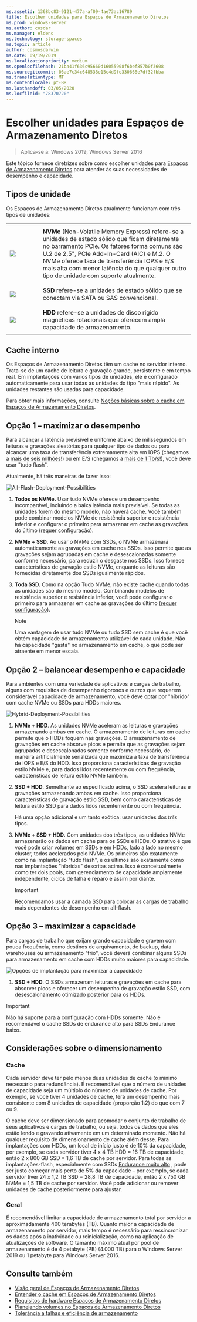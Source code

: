 ```yaml
---
ms.assetid: 1368bc83-9121-477a-af09-4ae73ac16789
title: Escolher unidades para Espaços de Armazenamento Diretos
ms.prod: windows-server
ms.author: cosdar
ms.manager: eldenc
ms.technology: storage-spaces
ms.topic: article
author: cosmosdarwin
ms.date: 09/19/2019
ms.localizationpriority: medium
ms.openlocfilehash: 21ba41f636c95660d16055908f6bef857b0f3608
ms.sourcegitcommit: 06ae7c34c648538e15c4d9fe330668e7df32fbba
ms.translationtype: MT
ms.contentlocale: pt-BR
ms.lasthandoff: 03/05/2020
ms.locfileid: "78370720"
---
```

# <a name="choosing-drives-for-storage-spaces-direct"></a>Escolher unidades para Espaços de Armazenamento Diretos

>Aplica-se a: Windows 2019, Windows Server 2016

Este tópico fornece diretrizes sobre como escolher unidades para [Espaços de Armazenamento Diretos](storage-spaces-direct-overview.md) para atender às suas necessidades de desempenho e capacidade.

## <a name="drive-types"></a>Tipos de unidade

Os Espaços de Armazenamento Diretos atualmente funcionam com três tipos de unidades:

<table>
    <tr style="border: 0;">
        <td style="padding: 10px; border: 0; width:70px">
            <img src="media/understand-the-cache/NVMe-100px.png">
        </td>
        <td style="padding: 10px; border: 0;" valign="middle">
            <b>NVMe</b> (Non-Volatile Memory Express) refere-se a unidades de estado sólido que ficam diretamente no barramento PCIe. Os fatores forma comuns são U.2 de 2,5", PCIe Add-In-Card (AIC) e M.2. O NVMe oferece taxa de transferência IOPS e E/S mais alta com menor latência do que qualquer outro tipo de unidade com suporte atualmente.
        </td>
    </tr>
    <tr style="border: 0;">
        <td style="padding: 10px; border: 0; width:70px" >
            <img src="media/understand-the-cache/SSD-100px.png">
        </td>
        <td style="padding: 10px; border: 0;" valign="middle">
            <b>SSD</b> refere-se a unidades de estado sólido que se conectam via SATA ou SAS convencional.
        </td>
    </tr>
    <tr style="border: 0;">
        <td style="padding: 10px; border: 0; width:70px">
            <img src="media/understand-the-cache/HDD-100px.png">
        </td>
        <td style="padding: 10px; border: 0;" valign="middle">
            <b>HDD</b> refere-se a unidades de disco rígido magnéticas rotacionais que oferecem ampla capacidade de armazenamento.
        </td>
    </tr>
</table>

## <a name="built-in-cache"></a>Cache interno

Os Espaços de Armazenamento Diretos têm um cache no servidor interno. Trata-se de um cache de leitura e gravação grande, persistente e em tempo real. Em implantações com vários tipos de unidades, ele é configurado automaticamente para usar todas as unidades do tipo "mais rápido". As unidades restantes são usadas para capacidade.

Para obter mais informações, consulte [Noções básicas sobre o cache em Espaços de Armazenamento Diretos](understand-the-cache.md).

## <a name="option-1--maximizing-performance"></a>Opção 1 – maximizar o desempenho

Para alcançar a latência previsível e uniforme abaixo de milissegundos em leituras e gravações aleatórias para qualquer tipo de dados ou para alcançar uma taxa de transferência extremamente alta em IOPS (chegamos a [mais de seis milhões](https://www.youtube.com/watch?v=0LviCzsudGY&t=28m)!) ou em E/S (chegamos a [mais de 1 Tb/s](https://www.youtube.com/watch?v=-LK2ViRGbWs&t=16m50s)!), você deve usar "tudo flash".

Atualmente, há três maneiras de fazer isso:

![All-Flash-Deployment-Possibilities](media/choosing-drives-and-resiliency-types/All-Flash-Deployment-Possibilities.png)

1. **Todos os NVMe.** Usar tudo NVMe oferece um desempenho incomparável, incluindo a baixa latência mais previsível. Se todas as unidades forem do mesmo modelo, não haverá cache. Você também pode combinar modelos NVMe de resistência superior e resistência inferior e configurar o primeiro para armazenar em cache as gravações do último ([requer configuração](understand-the-cache.md#manual-configuration)).

2. **NVMe + SSD.** Ao usar o NVMe com SSDs, o NVMe armazenará automaticamente as gravações em cache nos SSDs. Isso permite que as gravações sejam agrupadas em cache e desescalonadas somente conforme necessário, para reduzir o desgaste nos SSDs. Isso fornece características de gravação estilo NVMe, enquanto as leituras são fornecidas diretamente dos SSDs igualmente rápidos.

3. **Toda SSD.** Como na opção Tudo NVMe, não existe cache quando todas as unidades são do mesmo modelo. Combinando modelos de resistência superior e resistência inferior, você pode configurar o primeiro para armazenar em cache as gravações do último ([requer configuração](understand-the-cache.md#manual-configuration)).

   >[!NOTE]
   > Uma vantagem de usar tudo NVMe ou tudo SSD sem cache é que você obtém capacidade de armazenamento utilizável de cada unidade. Não há capacidade "gasta" no armazenamento em cache, o que pode ser atraente em menor escala.

## <a name="option-2--balancing-performance-and-capacity"></a>Opção 2 – balancear desempenho e capacidade

Para ambientes com uma variedade de aplicativos e cargas de trabalho, alguns com requisitos de desempenho rigorosos e outros que requerem considerável capacidade de armazenamento, você deve optar por "híbrido" com cache NVMe ou SSDs para HDDs maiores.

![Hybrid-Deployment-Possibilities](media/choosing-drives-and-resiliency-types/Hybrid-Deployment-Possibilities.png)

1. **NVMe + HDD**. As unidades NVMe aceleram as leituras e gravações armazenando ambas em cache. O armazenamento de leituras em cache permite que o HDDs foquem nas gravações. O armazenamento de gravações em cache absorve picos e permite que as gravações sejam agrupadas e desescalonadas somente conforme necessário, de maneira artificialmente serializada que maximiza a taxa de transferência de IOPS e E/S do HDD. Isso proporciona características de gravação estilo NVMe e, para dados lidos recentemente ou com frequência, características de leitura estilo NVMe também.

2. **SSD + HDD**. Semelhante ao especificado acima, o SSD acelera leituras e gravações armazenando ambas em cache. Isso proporciona características de gravação estilo SSD, bem como características de leitura estilo SSD para dados lidos recentemente ou com frequência.

    Há uma opção adicional e um tanto exótica: usar unidades dos *três* tipos.

3. **NVMe + SSD + HDD.** Com unidades dos três tipos, as unidades NVMe armazenarão os dados em cache para os SSDs e HDDs. O atrativo é que você pode criar volumes em SSDs e em HDDs, lado a lado no mesmo cluster, todos acelerados pelo NVMe. Os primeiros são exatamente como na implantação "tudo flash", e os últimos são exatamente como nas implantações "híbridas" descritas acima. Isso é conceitualmente como ter dois pools, com gerenciamento de capacidade amplamente independente, ciclos de falha e reparo e assim por diante.

   >[!IMPORTANT]
   > Recomendamos usar a camada SSD para colocar as cargas de trabalho mais dependentes de desempenho em all-flash.

## <a name="option-3--maximizing-capacity"></a>Opção 3 – maximizar a capacidade

Para cargas de trabalho que exijam grande capacidade e gravem com pouca frequência, como destinos de arquivamento, de backup, data warehouses ou armazenamento "frio", você deverá combinar alguns SSDs para armazenamento em cache com HDDs muito maiores para capacidade.

![Opções de implantação para maximizar a capacidade](media/choosing-drives-and-resiliency-types/maximizing-capacity.png)

1. **SSD + HDD**. O SSDs armazenam leituras e gravações em cache para absorver picos e oferecer um desempenho de gravação estilo SSD, com desescalonamento otimizado posterior para os HDDs.

>[!IMPORTANT]
>Não há suporte para a configuração com HDDs somente. Não é recomendável o cache SSDs de endurance alto para SSDs Endurance baixo.

## <a name="sizing-considerations"></a>Considerações sobre o dimensionamento

### <a name="cache"></a>Cache

Cada servidor deve ter pelo menos duas unidades de cache (o mínimo necessário para redundância). É recomendável que o número de unidades de capacidade seja um múltiplo do número de unidades de cache. Por exemplo, se você tiver 4 unidades de cache, terá um desempenho mais consistente com 8 unidades de capacidade (proporção 1:2) do que com 7 ou 9.

O cache deve ser dimensionado para acomodar o conjunto de trabalho de seus aplicativos e cargas de trabalho, ou seja, todos os dados que eles estão lendo e gravando ativamente em um determinado momento. Não há qualquer requisito de dimensionamento de cache além desse. Para implantações com HDDs, um local de início justo é de 10% da capacidade, por exemplo, se cada servidor tiver 4 x 4 TB HDD = 16 TB de capacidade, então 2 x 800 GB SSD = 1,6 TB de cache por servidor. Para todas as implantações-flash, especialmente com SSDs [Endurance muito alto](https://blogs.technet.microsoft.com/filecab/2017/08/11/understanding-dwpd-tbw/) , pode ser justo começar mais perto de 5% da capacidade – por exemplo, se cada servidor tiver 24 x 1,2 TB SSD = 28,8 TB de capacidade, então 2 x 750 GB NVMe = 1,5 TB de cache por servidor. Você pode adicionar ou remover unidades de cache posteriormente para ajustar.

### <a name="general"></a>Geral

É recomendável limitar a capacidade de armazenamento total por servidor a aproximadamente 400 terabytes (TB). Quanto maior a capacidade de armazenamento por servidor, mais tempo é necessário para ressincronizar os dados após a inatividade ou reinicialização, como na aplicação de atualizações de software. O tamanho máximo atual por pool de armazenamento é de 4 petabyte (PB) (4.000 TB) para o Windows Server 2019 ou 1 petabyte para Windows Server 2016.

## <a name="see-also"></a>Consulte também

- [Visão geral de Espaços de Armazenamento Diretos](storage-spaces-direct-overview.md)
- [Entender o cache em Espaços de Armazenamento Diretos](understand-the-cache.md)
- [Requisitos de hardware Espaços de Armazenamento Diretos](storage-spaces-direct-hardware-requirements.md)
- [Planejando volumes no Espaços de Armazenamento Diretos](plan-volumes.md)
- [Tolerância a falhas e eficiência de armazenamento](storage-spaces-fault-tolerance.md)
